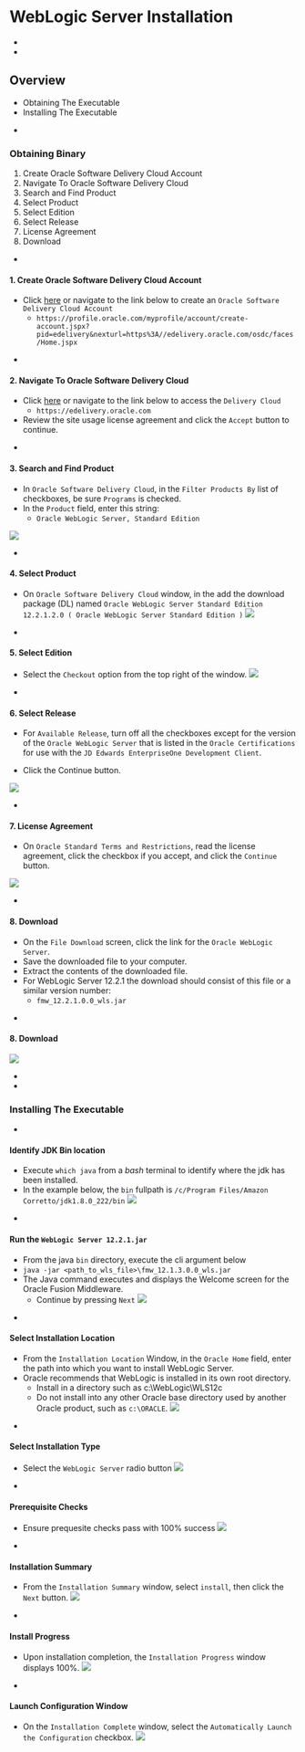 # WebLogic Server Installation




-
-
## Overview
* Obtaining The Executable
* Installing The Executable



-
### Obtaining Binary
1. Create Oracle Software Delivery Cloud Account
2. Navigate To Oracle Software Delivery Cloud
3. Search and Find Product
4. Select Product
5. Select Edition
6. Select Release
7. License Agreement
8. Download



-
#### 1. Create Oracle Software Delivery Cloud Account
* Click [here](https://profile.oracle.com/myprofile/account/create-account.jspx?pid=edelivery&nexturl=https%3A//edelivery.oracle.com/osdc/faces/Home.jspx) or navigate to the link below to create an `Oracle Software Delivery Cloud Account`
  * `https://profile.oracle.com/myprofile/account/create-account.jspx?pid=edelivery&nexturl=https%3A//edelivery.oracle.com/osdc/faces/Home.jspx`




-
#### 2. Navigate To Oracle Software Delivery Cloud
* Click [here](https://edelivery.oracle.com) or navigate to the link below to access the `Delivery Cloud`
  * `https://edelivery.oracle.com`
* Review the site usage license agreement and click the `Accept` button to continue.



-
#### 3. Search and Find Product
* In `Oracle Software Delivery Cloud`, in the `Filter Products By` list of checkboxes, be sure `Programs` is checked.
* In the `Product` field, enter this string:
  * `Oracle WebLogic Server, Standard Edition`

![](./imgs/downloading/wls_obtain_1.gif)
 

-
#### 4. Select Product
* On `Oracle Software Delivery Cloud` window, in the add the download package (DL) named `Oracle WebLogic Server Standard Edition 12.2.1.2.0 ( Oracle WebLogic Server Standard Edition )`
![](./imgs/downloading/wls_obtain_2.gif)



-
#### 5. Select Edition
* Select the `Checkout` option from the top right of the window.
![](./imgs/downloading/wls_obtain_3.gif)


-
#### 6. Select Release
* For `Available Release`, turn off all the checkboxes except for the version of the `Oracle WebLogic Server` that is listed in the `Oracle Certifications` for use with the `JD Edwards EnterpriseOne Development Client`.

* Click the Continue button.

![](./imgs/downloading/wls_obtain_4.gif)



-
#### 7. License Agreement
* On `Oracle Standard Terms and Restrictions`, read the license agreement, click the checkbox if you accept, and click the `Continue` button.

![](./imgs/downloading/wls_obtain_4.gif)



-
#### 8. Download
* On the `File Download` screen, click the link for the `Oracle WebLogic Server`.
* Save the downloaded file to your computer.
* Extract the contents of the downloaded file.
* For WebLogic Server 12.2.1 the download should consist of this file or a similar version number:
    * `fmw_12.2.1.0.0_wls.jar`


-
#### 8. Download
![](./imgs/downloading/wls_obtain_5.gif)










-
-
### Installing The Executable


-
#### Identify JDK Bin location
* Execute `which java` from a _bash_ terminal to identify where the jdk has been installed.
* In the example below, the `bin` fullpath is `/c/Program Files/Amazon Corretto/jdk1.8.0_222/bin`
![](./imgs/installing/which-java.png)

-
#### Run the `WebLogic Server 12.2.1.jar`
* From the java `bin` directory, execute the cli argument below
* `java -jar <path_to_wls_file>\fmw_12.1.3.0.0_wls.jar`
* The Java command executes and displays the Welcome screen for the Oracle Fusion Middleware.
  * Continue by pressing `Next`
![](./imgs/installing/wls_welcome.gif)


-
#### Select Installation Location
* From the `Installation Location` Window, in the `Oracle Home` field, enter the path into which you want to install WebLogic Server.
* Oracle recommends that WebLogic is installed in its own root directory.
  * Install in a directory such as c:\WebLogic\WLS12c
  * Do not install into any other Oracle base directory used by another Oracle product, such as `c:\ORACLE`.
![](./imgs/installing/wls_installation_location.gif)


-
#### Select Installation Type
* Select the `WebLogic Server` radio button
![](./imgs/installing/wls_installation_type.gif)


-
#### Prerequisite Checks
* Ensure prequesite checks pass with 100% success
![](./imgs/installing/wls_prereq_checks.gif)

-
#### Installation Summary
* From the `Installation Summary` window, select `install`, then click the `Next` button.
![](./imgs/installing/wls_install_summary.gif)


-
#### Install Progress
* Upon installation completion, the `Installation Progress` window displays 100%.
![](./imgs/installing/wls_end_installation.gif)


-
#### Launch Configuration Window
* On the `Installation Complete` window, select the `Automatically Launch the Configuration` checkbox.
![](./imgs/installing/wls_end_installation_2.gif)


<!-- https://www.itechtics.com/run-programs-administrator/ -->